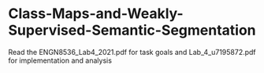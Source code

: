 # Class-Maps-and-Weakly-Supervised-Semantic-Segmentation
Read the ENGN8536_Lab4_2021.pdf for task goals and Lab_4_u7195872.pdf for implementation and analysis
